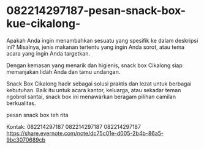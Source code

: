 # 082214297187-pesan-snack-box-kue-cikalong-
Apakah Anda ingin menambahkan sesuatu yang spesifik ke dalam deskripsi ini? Misalnya, jenis makanan tertentu yang ingin Anda sorot, atau tema acara yang ingin Anda targetkan.


Dengan kemasan yang menarik dan higienis, snack box Cikalong siap memanjakan lidah Anda dan tamu undangan.

Snack Box Cikalong hadir sebagai solusi praktis dan lezat untuk berbagai kebutuhan. Baik itu untuk acara kantor,  keluarga, atau sekadar teman ngobrol santai, snack box ini menawarkan beragam pilihan camilan berkualitas. 

pesan snack box teh rita

Kontak:
082214297187
082214297187
082214297187
https://share.evernote.com/note/dc75c01e-d005-2b4b-86a5-9bc3070689cb

